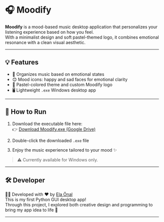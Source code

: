# 🎧 Moodify

**Moodify** is a mood-based music desktop application that personalizes your listening experience based on how you feel.  
With a minimalist design and soft pastel-themed logo, it combines emotional resonance with a clean visual aesthetic.

---

## 💡 Features

- 🎵 Organizes music based on emotional states
- 😊 Mood icons: happy and sad faces for emotional clarity
- 🌈 Pastel-colored theme and custom Moodify logo
- 🖥 Lightweight `.exe` Windows desktop app

---

## 🚀 How to Run

1. Download the executable file here:  
👉 [Download Moodify.exe (Google Drive)](PASTE_YOUR_LINK_HERE)

2. Double-click the downloaded `.exe` file  
3. Enjoy the music experience tailored to your mood ✨

> ⚠️ Currently available for Windows only.

---

## 🛠 Developer

👩‍💻 Developed with ❤️ by [Ela Önal](https://github.com/elaonal)  
This is my first Python GUI desktop app!  
Through this project, I explored both creative design and programming to bring my app idea to life 💜

---
